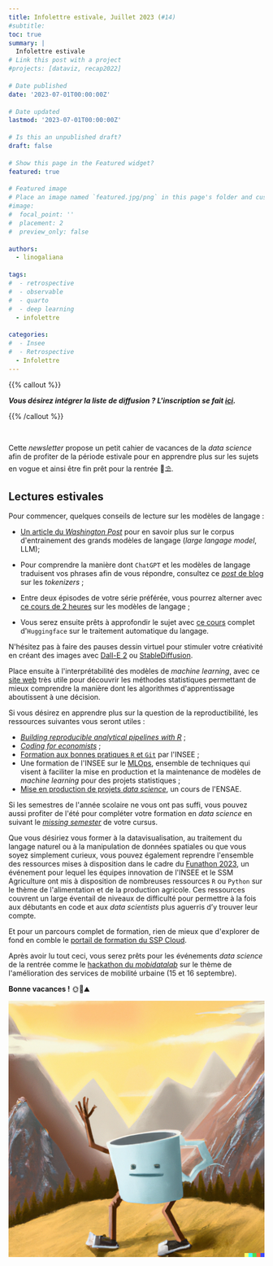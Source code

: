 ```yaml
---
title: Infolettre estivale, Juillet 2023 (#14)
#subtitle: 
toc: true
summary: |
  Infolettre estivale
# Link this post with a project
#projects: [dataviz, recap2022]

# Date published
date: '2023-07-01T00:00:00Z'

# Date updated
lastmod: '2023-07-01T00:00:00Z'

# Is this an unpublished draft?
draft: false

# Show this page in the Featured widget?
featured: true

# Featured image
# Place an image named `featured.jpg/png` in this page's folder and customize its options here.
#image:
#  focal_point: ''
#  placement: 2
#  preview_only: false

authors:
  - linogaliana

tags:
#  - retrospective
#  - observable
#  - quarto
#  - deep learning
  - infolettre

categories:
#  - Insee
#  - Retrospective
  - Infolettre
---
```


{{% callout %}}

__*Vous désirez intégrer la liste de diffusion ? L'inscription se fait [ici](https://framaforms.org/integration-reseau-des-data-scientists-1676407156).*__

{{% /callout %}}

<br>


Cette _newsletter_ propose un petit cahier de vacances
de la _data science_ afin de profiter de la période estivale 
pour en
apprendre plus sur les sujets en vogue et ainsi être fin prêt
pour la rentrée 📖⛱️.

## Lectures estivales

Pour commencer, quelques conseils de lecture sur les modèles de
langage :

- [Un article du _Washington Post_](https://www.washingtonpost.com/technology/interactive/2023/ai-chatbot-learning/?itid=mc_magnet-ai_inline_collection_1) pour en savoir plus sur le corpus d'entrainement des
grands modèles de langage (_large langage model_, LLM);

- Pour comprendre la manière dont `ChatGPT` et les modèles de langage  traduisent vos phrases afin de vous répondre, consultez ce [_post_ de blog](https://simonwillison.net/2023/Jun/8/gpt-tokenizers/) sur les _tokenizers_ ;

- Entre deux épisodes de votre série préférée, vous pourrez alterner avec [ce cours de 2 heures](https://www.youtube.com/watch?v=Ku9PM26Cc2c) sur les modèles de langage ;

- Vous serez ensuite prêts à approfondir le sujet avec [ce cours](https://huggingface.co/learn/nlp-course/chapter1/1) complet d'`Huggingface` sur le traitement automatique du langage.


N'hésitez pas à faire des pauses dessin virtuel pour stimuler votre créativité en créant des
images avec [Dall-E 2](https://openai.com/dall-e-2) ou [StableDiffusion](https://huggingface.co/stabilityai/stable-diffusion-2-1).

Place ensuite à l'interprétabilité des modèles de _machine learning_,
avec ce [site web](https://interpretable-ml-class.github.io/) très utile pour découvrir les méthodes statistiques permettant de mieux comprendre la manière dont les algorithmes d'apprentissage aboutissent à une décision.


Si vous désirez en apprendre plus sur la question de la reproductibilité, 
les ressources suivantes vous seront utiles :

- [_Building reproducible analytical pipelines with R_](https://raps-with-r.dev/) ;
- [_Coding for economists_](https://aeturrell.github.io/coding-for-economists/intro.html) ;
- [Formation aux bonnes pratiques `R` et `Git`](https://inseefrlab.github.io/formation-bonnes-pratiques-git-R/) par l'INSEE ;
- Une formation de l'INSEE sur le [MLOps](https://inseefrlab.github.io/formation-mlops/slides/index.html#/title-slide), ensemble de techniques qui visent à faciliter la mise en production et la maintenance de modèles de _machine learning_ pour des projets statistiques ;
- [Mise en production de projets _data science_](https://ensae-reproductibilite.github.io/website/), un cours de l'ENSAE.

Si les semestres de l'année scolaire ne vous ont pas suffi, vous pouvez aussi
profiter de l'été pour compléter votre formation en _data science_ en suivant le [_missing semester_](https://matthewrkaye.com/series.html#the-missing-semester-of-your-ds-education)
de votre cursus.

Que vous désiriez vous former à la datavisualisation, au traitement du langage naturel
ou à la manipulation de données spatiales ou 
que vous soyez simplement curieux,
vous pouvez également reprendre l'ensemble
des ressources mises à disposition
dans le cadre du [Funathon 2023](https://inseefrlab.github.io/funathon2023/), un événement pour lequel les équipes innovation de l'INSEE et le SSM Agriculture ont mis à disposition de nombreuses ressources `R` ou `Python`
sur le thème de l'alimentation et de la production agricole. Ces ressources couvrent un large éventail de niveaux de difficulté pour permettre à la fois aux débutants en code et aux _data scientists_ plus aguerris d’y trouver leur compte. 

Et pour un parcours complet de formation, rien de mieux que d'explorer
de fond en comble le [portail de formation du SSP Cloud](https://www.sspcloud.fr/formation).


Après avoir lu tout ceci, vous serez prêts pour les événements
_data science_ de la rentrée comme le [hackathon du _mobidatalab_](https://mobidatalab.eu/living-labs/hackathon/)
sur le thème de l'amélioration des services de mobilité urbaine (15 et 16 septembre). 

__Bonne vacances !__ 🌞🌊⛰️

![](bye.png)
